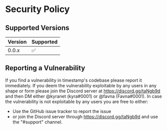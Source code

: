 # Security Policy

## Supported Versions

| Version | Supported          |
| ------- | ------------------ |
| 0.0.x   | :white_check_mark: |

## Reporting a Vulnerability

If you find a vulnerability in timestamp's codebase please report it immediately.
If you deem the vulnerability exploitable by any users in any shape or form please join the Discord server at https://discord.gg/taNgb9d and then DM either @kyranet (kyra#0001) or @favna (Favna#0001).
In case the vulnerability is not exploitable by any users you are free to either:

-   Use the GitHub issue tracker to report the issue
-   or join the Discord server through https://discord.gg/taNgb9d and use the "#support" channel.
